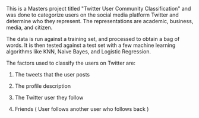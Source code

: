 This is a Masters project titled "Twitter User Community Classification" and was done to categorize users on the social media platform Twitter and determine who they represent. The representations are academic, business, media, and citizen.

The data is run against a training set, and processed to obtain a bag of words. It is then tested against a test set with a few machine learning algorithms like KNN, Naive Bayes, and Logistic Regression.

The factors used to classify the users on Twitter are:

1. The tweets that the user posts

2. The profile description

3. The Twitter user they follow

4. Friends ( User follows another user who follows back )